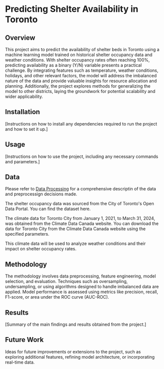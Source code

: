 # Predicting Shelter Availability in Toronto

## Overview

This project aims to predict the availability of shelter beds in Toronto using a machine learning model trained on historical shelter occupancy data and weather conditions. With shelter occupancy rates often reaching 100%, predicting availability as a binary (Y/N) variable presents a practical challenge. By integrating features such as temperature, weather conditions, holidays, and other relevant factors, the model will address the imbalanced nature of the data and provide valuable insights for resource allocation and planning. Additionally, the project explores methods for generalizing the model to other districts, laying the groundwork for potential scalability and wider applicability. 

## Installation

[Instructions on how to install any dependencies required to run the project and how to set it up.]

## Usage

[Instructions on how to use the project, including any necessary commands and parameters.]

## Data
Please refer to [Data Processing](data/DATA_PROCESSING.md) for a comprehensive descriptin of the data and preprocessign decisions made. 

The shelter occupancy data was sourced from the City of Toronto's Open Data Portal. You can find the dataset here.

The climate data for Toronto City from January 1, 2021, to March 31, 2024, was obtained from the Climate Data Canada website. You can download the data for Toronto City from the Climate Data Canada website using the specified parameters.

This climate data will be used to analyze weather conditions and their impact on shelter occupancy rates.
## Methodology

The methodology involves data preprocessing, feature engineering, model selection, and evaluation. Techniques such as oversampling, undersampling, or using algorithms designed to handle imbalanced data are applied. Model performance is assessed using metrics like precision, recall, F1-score, or area under the ROC curve (AUC-ROC).

## Results

[Summary of the main findings and results obtained from the project.]

## Future Work

Ideas for future improvements or extensions to the project, such as exploring additional features, refining model architecture, or incorporating real-time data.
